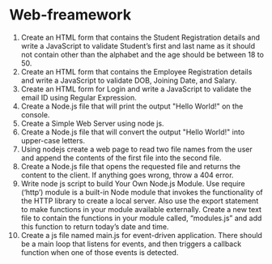 # Web-freamework

1.	Create an HTML form that contains the Student Registration details and write a JavaScript to validate Student’s first and last name as it should not contain other than the alphabet and the age should be between 18 to 50.  
2.	Create an HTML form that contains the Employee Registration details and write a JavaScript to validate DOB, Joining Date, and Salary.
3.	Create an HTML form for Login and write a JavaScript to validate the email ID using Regular Expression.  
4.	Create a Node.js file that will print the output "Hello World!" on the console. 
5.	Create a Simple Web Server using node js.
6.	Create a Node.js file that will convert the output "Hello World!" into upper-case letters.
7.	Using nodejs create a web page to read two file names from the user and append the contents of the first file into the second file.
8.	Create a Node.js file that opens the requested file and returns the content to the client. If anything goes wrong, throw a 404 error.
9.	Write node js script to build Your Own Node.js Module. Use require (‘http’) module is a built-in Node module that invokes the functionality of the HTTP library to create a local server.  Also use the export statement to make functions in your module available externally. Create a new text file to contain the functions in your module called, “modules.js” and add this function to return today’s date and time.
10.	Create a js file named main.js for  event-driven application. There should be a main loop that listens for events, and then triggers a callback function when one of those events is detected.
